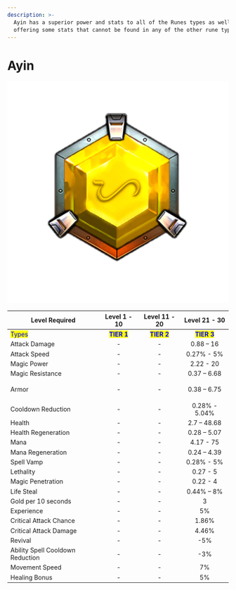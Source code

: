```yaml
---
description: >-
  Ayin has a superior power and stats to all of the Runes types as well as
  offering some stats that cannot be found in any of the other rune types.
---
```


# Ayin

![](<../../../.gitbook/assets/image (7).png>)

| Level Required                         |                 Level 1 - 10                |                Level 11 - 20                |                Level 21 - 30                |
| -------------------------------------- | :-----------------------------------------: | :-----------------------------------------: | :-----------------------------------------: |
| <mark style="color:blue;">Types</mark> | <mark style="color:blue;">**TIER 1**</mark> | <mark style="color:blue;">**TIER 2**</mark> | <mark style="color:blue;">**TIER 3**</mark> |
| Attack Damage                          |                      -                      |                      -                      |                  0.88 – 16                  |
| Attack Speed                           |                      -                      |                      -                      |                  0.27% - 5%                 |
| Magic Power                            |                      -                      |                      -                      |                  2.22 - 20                  |
| Magic Resistance                       |                      -                      |                      -                      |                 0.37 – 6.68                 |
| Armor                                  |               <p>-</p><p></p>               |                      -                      |                 0.38 – 6.75                 |
| Cooldown Reduction                     |                      -                      |                      -                      |                0.28% - 5.04%                |
| Health                                 |                      -                      |                      -                      |                 2.7 – 48.68                 |
| Health Regeneration                    |                      -                      |                      -                      |                 0.28 – 5.07                 |
| Mana                                   |                      -                      |                      -                      |                  4.17 - 75                  |
| Mana Regeneration                      |                      -                      |                      -                      |                 0.24 – 4.39                 |
| Spell Vamp                             |                      -                      |                      -                      |                  0.28% - 5%                 |
| Lethality                              |                      -                      |                      -                      |                   0.27 - 5                  |
| Magic Penetration                      |                      -                      |                      -                      |                   0.22 - 4                  |
| Life Steal                             |                      -                      |                      -                      |                  0.44% – 8%                 |
| Gold per 10 seconds                    |                      -                      |                      -                      |                      3                      |
| Experience                             |                      -                      |                      -                      |                      5%                     |
| Critical Attack Chance                 |                      -                      |                      -                      |                    1.86%                    |
| Critical Attack Damage                 |                      -                      |                      -                      |                    4.46%                    |
| Revival                                |                      -                      |                      -                      |                     -5%                     |
| Ability Spell Cooldown Reduction       |                      -                      |                      -                      |                     -3%                     |
| Movement Speed                         |                      -                      |                      -                      |                      7%                     |
| Healing Bonus                          |                      -                      |                      -                      |                      5%                     |
